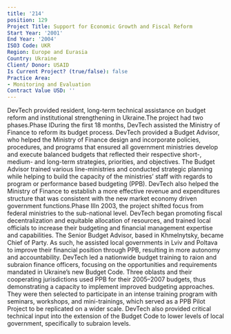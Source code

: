 ```yaml
---
title: '214'
position: 129
Project Title: Support for Economic Growth and Fiscal Reform
Start Year: '2001'
End Year: '2004'
ISO3 Code: UKR
Region: Europe and Eurasia
Country: Ukraine
Client/ Donor: USAID
Is Current Project? (true/false): false
Practice Area:
- Monitoring and Evaluation
Contract Value USD: ''
---
```


DevTech provided resident, long-term technical assistance on budget reform and institutional strengthening in Ukraine.The project had two phases.Phase IDuring the first 18 months, DevTech assisted the Ministry of Finance to reform its budget process. DevTech provided a Budget Advisor, who helped the Ministry of Finance design and incorporate policies, procedures, and programs that ensured all government ministries develop and execute balanced budgets that reflected their respective short-, medium- and long-term strategies, priorities, and objectives. The Budget Advisor trained various line-ministries and conducted strategic planning while helping to build the capacity of the ministries’ staff with regards to program or performance based budgeting (PPB). DevTech also helped the Ministry of Finance to establish a more effective revenue and expenditures structure that was consistent with the new market economy driven government functions.Phase IIIn 2003, the project shifted focus from federal ministries to the sub-national level. DevTech began promoting fiscal decentralization and equitable allocation of resources, and trained local officials to increase their budgeting and financial management expertise and capabilities. The Senior Budget Advisor, based in Khmelnytsky, became Chief of Party. As such, he assisted local governments in Lviv and Poltava to improve their financial position through PPB, resulting in more autonomy and accountability. DevTech led a nationwide budget training to raion and subraion finance officers, focusing on the opportunities and requirements mandated in Ukraine’s new Budget Code. Three oblasts and their cooperating jurisdictions used PPB for their 2005–2007 budgets, thus demonstrating a capacity to implement improved budgeting approaches. They were then selected to participate in an intense training program with seminars, workshops, and mini-trainings, which served as a PPB Pilot Project to be replicated on a wider scale. DevTech also provided critical technical input into the extension of the Budget Code to lower levels of local government, specifically to subraion levels.